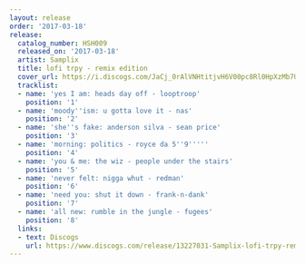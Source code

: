 ```yaml
---
layout: release
order: '2017-03-18'
release:
  catalog_number: HSH009
  released_on: '2017-03-18'
  artist: Samplix
  title: lofi trpy - remix edition
  cover_url: https://i.discogs.com/JaCj_0rAlVNHtitjvH6V00pc8Rl0HpXzMb7UZDD9ZRM/rs:fit/g:sm/q:90/h:300/w:300/czM6Ly9kaXNjb2dz/LWRhdGFiYXNlLWlt/YWdlcy9SLTEzMjI3/MDMxLTE1NTAzMTkw/MTItMzIwOC5qcGVn.jpeg
  tracklist:
  - name: 'yes I am: heads day off - looptroop'
    position: '1'
  - name: 'moody''ism: u gotta love it - nas'
    position: '2'
  - name: 'she''s fake: anderson silva - sean price'
    position: '3'
  - name: 'morning: politics - royce da 5''9'''''
    position: '4'
  - name: 'you & me: the wiz - people under the stairs'
    position: '5'
  - name: 'never felt: nigga whut - redman'
    position: '6'
  - name: 'need you: shut it down - frank-n-dank'
    position: '7'
  - name: 'all new: rumble in the jungle - fugees'
    position: '8'
  links:
  - text: Discogs
    url: https://www.discogs.com/release/13227031-Samplix-lofi-trpy-remix-edition
---
```

